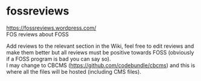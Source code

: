 fossreviews
===========

https://fossreviews.wordpress.com/ <br>
FOS reviews about FOSS

Add reviews to the relevant section in the Wiki, feel free to edit reviews and make them better but all reviews must be positive towards FOSS (obviously if a FOSS program is bad you can say so). <br>
I may change to CBCMS (https://github.com/codebundle/cbcms) and this is where all the files will be hosted (including CMS files).
